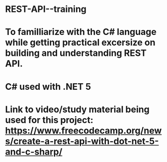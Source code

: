 # REST-API--training
# To familliarize with the C# language while getting practical excersize on building and understanding REST API. 
# C# used with .NET 5





# Link to video/study material being used for this project: https://www.freecodecamp.org/news/create-a-rest-api-with-dot-net-5-and-c-sharp/
